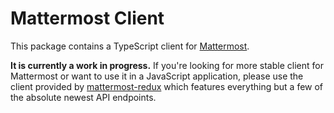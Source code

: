 # Mattermost Client

This package contains a TypeScript client for [Mattermost](https://mattermost.com).

**It is currently a work in progress.** If you're looking for more stable client for Mattermost or want to use it in a JavaScript application, please use the client provided by [mattermost-redux](https://github.com/mattermost/mattermost-redux) which features everything but a few of the absolute newest API endpoints.
